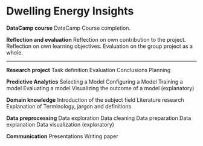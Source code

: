 # Dwelling Energy Insights


**DataCamp course**
DataCamp Course completion. 

**Reflection and evaluation**
Reflection on own contribution to the project.
Reflection on own learning objectives.
Evaluation on the group project as a whole.


____
**Research project**
Task definition
Evaluation
Conclusions
Planning

**Predictive Analytics**
Selecting a Model
Configuring a Model
Training a model
Evaluating a model
Visualizing the outcome of a model (explanatory)

**Domain knowledge**
Introduction of the subject field
Literature research
Explanation of Terminology, jargon and definitions

**Data preprocessing**
Data exploration
Data cleaning
Data preparation
Data explanation
Data visualization (exploratory)

**Communication**
Presentations 
Writing paper
